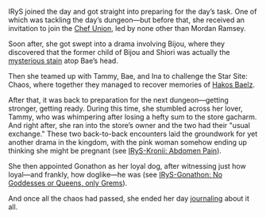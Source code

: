 IRyS joined the day and got straight into preparing for the day’s task. One of which was tackling the day’s dungeon—but before that, she received an invitation to join the [Chef Union](https://www.youtube.com/watch?v=UyN7jwsiiXA&t=1300s), led by none other than Mordan Ramsey.

Soon after, she got swept into a drama involving Bijou, where they discovered that the former child of Bijou and Shiori was actually the [mysterious stain](https://www.youtube.com/watch?v=UyN7jwsiiXA&t=1808s) atop Bae’s head.

Then she teamed up with Tammy, Bae, and Ina to challenge the Star Site: Chaos, where together they managed to recover memories of [Hakos Baelz](https://www.youtube.com/watch?v=UyN7jwsiiXA&t=3568s). 

After that, it was back to preparation for the next dungeon—getting stronger, getting ready. During this time, she stumbled across her lover, Tammy, who was whimpering after losing a hefty sum to the store gacharm. And right after, she ran into the store’s owner and the two had their "usual exchange." These two back-to-back encounters laid the groundwork for yet another drama in the kingdom, with the pink woman somehow ending up thinking she might be pregnant (see [IRyS-Kronii: Abdomen Pain](#edge:hot-pink-one-tam-gandr-right-2-left-2)).

She then appointed Gonathon as her loyal dog, after witnessing just how loyal—and frankly, how doglike—he was (see [IRyS-Gonathon: No Goddesses or Queens, only Grems](#edge:hot-pink-one-gonathon-g-bottom-1-top-3)).

And once all the chaos had passed, she ended her day [journaling](https://www.youtube.com/watch?v=UyN7jwsiiXA&t=17165s) about it all.
